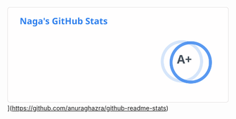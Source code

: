 ![My github stats](https://github.com/NagaYZ/NagaYZ/raw/grs/stats.svg)](https://github.com/anuraghazra/github-readme-stats)<br/>
